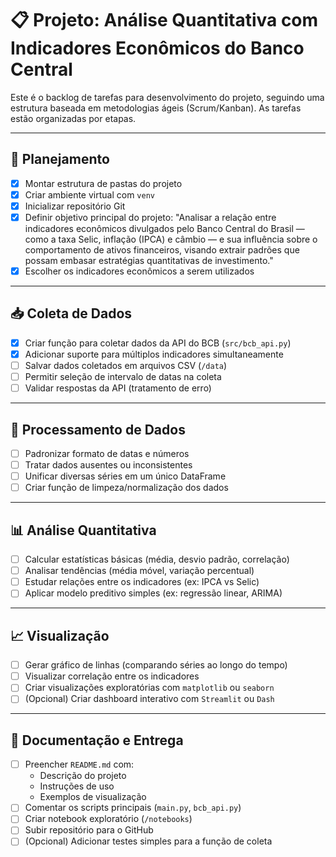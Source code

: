 # 📋 Projeto: Análise Quantitativa com Indicadores Econômicos do Banco Central

Este é o backlog de tarefas para desenvolvimento do projeto, seguindo uma estrutura baseada em metodologias ágeis (Scrum/Kanban). As tarefas estão organizadas por etapas.

---

## 🧠 Planejamento
- [x] Montar estrutura de pastas do projeto
- [x] Criar ambiente virtual com `venv`
- [x] Inicializar repositório Git
- [x] Definir objetivo principal do projeto: "Analisar a relação entre indicadores econômicos divulgados pelo Banco Central do Brasil — como a taxa Selic, inflação (IPCA) e câmbio — e sua influência sobre o comportamento de ativos financeiros, visando extrair padrões que possam embasar estratégias quantitativas de investimento."
- [x] Escolher os indicadores econômicos a serem utilizados

---

## 📥 Coleta de Dados
- [x] Criar função para coletar dados da API do BCB (`src/bcb_api.py`)
- [x] Adicionar suporte para múltiplos indicadores simultaneamente
- [ ] Salvar dados coletados em arquivos CSV (`/data`)
- [ ] Permitir seleção de intervalo de datas na coleta
- [ ] Validar respostas da API (tratamento de erro)

---

## 🧹 Processamento de Dados
- [ ] Padronizar formato de datas e números
- [ ] Tratar dados ausentes ou inconsistentes
- [ ] Unificar diversas séries em um único DataFrame
- [ ] Criar função de limpeza/normalização dos dados

---

## 📊 Análise Quantitativa
- [ ] Calcular estatísticas básicas (média, desvio padrão, correlação)
- [ ] Analisar tendências (média móvel, variação percentual)
- [ ] Estudar relações entre os indicadores (ex: IPCA vs Selic)
- [ ] Aplicar modelo preditivo simples (ex: regressão linear, ARIMA)

---

## 📈 Visualização
- [ ] Gerar gráfico de linhas (comparando séries ao longo do tempo)
- [ ] Visualizar correlação entre os indicadores
- [ ] Criar visualizações exploratórias com `matplotlib` ou `seaborn`
- [ ] (Opcional) Criar dashboard interativo com `Streamlit` ou `Dash`

---

## 📄 Documentação e Entrega
- [ ] Preencher `README.md` com:
  - Descrição do projeto
  - Instruções de uso
  - Exemplos de visualização
- [ ] Comentar os scripts principais (`main.py`, `bcb_api.py`)
- [ ] Criar notebook exploratório (`/notebooks`)
- [ ] Subir repositório para o GitHub
- [ ] (Opcional) Adicionar testes simples para a função de coleta
